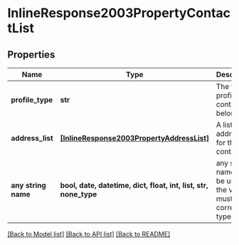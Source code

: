 # InlineResponse2003PropertyContactList


## Properties
Name | Type | Description | Notes
------------ | ------------- | ------------- | -------------
**profile_type** | **str** | The type of profile this contact belongs to. | 
**address_list** | [**[InlineResponse2003PropertyAddressList]**](InlineResponse2003PropertyAddressList.md) | A list of addresses for this contact | 
**any string name** | **bool, date, datetime, dict, float, int, list, str, none_type** | any string name can be used but the value must be the correct type | [optional]

[[Back to Model list]](../README.md#documentation-for-models) [[Back to API list]](../README.md#documentation-for-api-endpoints) [[Back to README]](../README.md)


